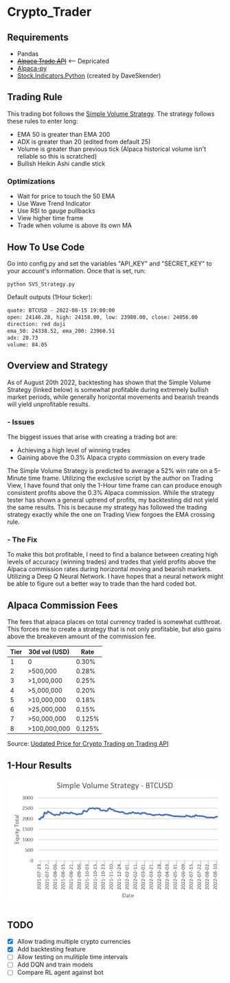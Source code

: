 # Crypto_Trader

## Requirements
- Pandas
- ~~[Alpaca Trade API](https://github.com/alpacahq/alpaca-trade-api-python)~~ <-- Depricated
- [Alpaca-py](https://github.com/alpacahq/alpaca-py)
- [Stock.Indicators.Python](https://github.com/DaveSkender/Stock.Indicators.Python) (created by DaveSkender)

## Trading Rule

This trading bot follows the [Simple Volume Strategy](https://www.youtube.com/watch?v=ydolTWrM5vc). The strategy follows these rules to enter long:
- EMA 50 is greater than EMA 200
- ADX is greater than 20 (edited from default 25)
- Volume is greater than previous tick (Alpaca historical volume isn't reliable so this is scratched)
- Bullish Heikin Ashi candle stick

### Optimizations
- Wait for price to touch the 50 EMA
- Use Wave Trend Indicator
- Use RSI to gauge pullbacks
- View higher time frame
- Trade when volume is above its own MA

## How To Use Code
Go into config.py and set the variables "API_KEY" and "SECRET_KEY" to your account's information. Once that is set, run:

    python SVS_Strategy.py


Default outputs (1Hour ticker):

```
quote: BTCUSD - 2022-08-15 19:00:00
open: 24146.28, high: 24158.00, low: 23980.00, close: 24056.00
direction: red doji
ema_50: 24338.52, ema_200: 23960.51
adx: 20.73
volume: 84.05
```

## Overview and Strategy
As of August 20th 2022, backtesting has shown that the Simple Volume Strategy (linked below) is somewhat profitable during extremely bullish market periods, while generally horizontal movements and bearish treands will yield unprofitable results.

### - Issues
The biggest issues that arise with creating a trading bot are:
- Achieving a high level of winning trades
- Gaining above the 0.3% Alpaca crypto commission on every trade

The Simple Volume Strategy is predicted to average a 52% win rate on a 5-Minute time frame. Utilizing the exclusive script by the author on Trading View, I have found that only the 1-Hour time frame can can produce enough consistent profits above the 0.3% Alpaca commission. While the strategy tester has shown a general uptrend of profits, my backtesting did not yield the same results. This is because my strategy has followed the trading strategy exactly while the one on Trading View forgoes the EMA crossing rule. 

### - The Fix
To make this bot profitable, I need to find a balance between creating high levels of accuracy (winning trades) and trades that yield profits above the Alpaca commission rates during horizontal moving and bearish markets. Utilizing a Deep Q Neural Network. I have hopes that a neural network might be able to figure out a better way to trade than the hard coded bot.

## Alpaca Commission Fees

The fees that alpaca places on total currency traded is somewhat cutthroat. This forces me to create a strategy that is not only profitable, but also gains above the breakeven amount of the commission fee.

| Tier | 30d vol (USD) | Rate   |
| ---- | ------------- | ------ |
|  1   | 0             | 0.30%  |
|  2   | >500,000      | 0.28%  |
|  3   | >1,000,000    | 0.25%  |
|  4   | >5,000,000    | 0.20%  |
|  5   | >10,000,000   | 0.18%  |
|  6   | >25,000,000   | 0.15%  |
|  7   | >50,000,000   | 0.125% |
|  8   | >100,000,000  | 0.125%  |

Source: [Updated Price for Crypto Trading on Trading API](https://alpaca.markets/blog/updated-pricing-for-crypto-trading-on-trading-api/)

## 1-Hour Results
![Results](data_BTC.png)

## TODO
- [x] Allow trading multiple crypto currencies
- [x] Add backtesting feature
- [ ] Allow testing on mulitiple time intervals
- [ ] Add DQN and train models
- [ ] Compare RL agent against bot